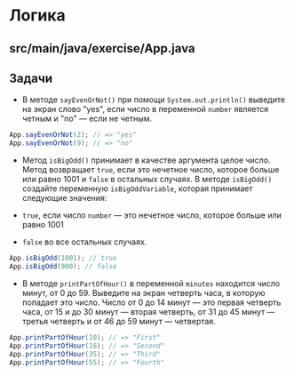 # Логика

## src/main/java/exercise/App.java

## Задачи

* В методе `sayEvenOrNot()` при помощи `System.out.println()` выведите на экран слово "yes", если число в переменной `number` является четным и "no" — если не четным.

```java
App.sayEvenOrNot(2); // => "yes"
App.sayEvenOrNot(9); // => "no"
```

* Метод `isBigOdd()` принимает в качестве аргумента целое число. Метод возвращает `true`, если это нечетное число, которое больше или равно 1001 и `false` в остальных случаях. В методе `isBigOdd()` создайте переменную `isBigOddVariable`, которая принимает следующие значения:

* `true`, если число `number` — это нечетное число, которое больше или равно 1001
* `false` во все остальных случаях.

```java
App.isBigOdd(1001); // true
App.isBigOdd(900); // false
```

* В методе `printPartOfHour()` в переменной `minutes` находится число минут, от 0 до 59. Выведите на экран четверть часа, в которую попадает это число. Число от 0 до 14 минут — это первая четверть часа, от 15 и до 30 минут — вторая четверть, от 31 до 45 минут — третья четверть и от 46 до 59 минут — четвертая.

```java
App.printPartOfHour(10); // => "First"
App.printPartOfHour(16); // => "Second"
App.printPartOfHour(35); // => "Third"
App.printPartOfHour(55); // => "Fourth"
```
